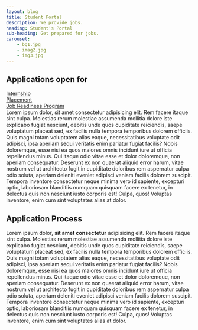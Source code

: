 ```yaml
---
layout: blog
title: Student Portal
description: We provide jobs.
heading: Student's Portal
sub-heading: Get prepared for jobs.
carousel:
    - bg1.jpg
    - imag2.jpg
    - img3.jpg
---
```

## Applications open for
<div class="">
    <div href="#!" class="button black center">
        <a href="register/internship/" class="white-text">
            Internship
        </a>
    </div>
    <div href="#!" class="button black center">
        <a href="register/placement/" class="white-text">
            Placement
        </a>
    </div>
    <div href="#!" class="button black center">
        <a href="#!" class="white-text">
            Job Readiness Program
        </a>
    </div>
</div>
Lorem ipsum dolor, sit amet consectetur adipisicing elit. Rem facere itaque sint culpa. Molestias rerum molestiae assumenda mollitia dolore iste explicabo fugiat nesciunt, debitis unde quos cupiditate reiciendis, saepe voluptatum placeat sed, ex facilis nulla tempora temporibus dolorem officiis. Quis magni totam voluptatem alias eaque, necessitatibus voluptate odit adipisci, ipsa aperiam sequi veritatis enim pariatur fugiat facilis? Nobis doloremque, esse nisi ea quos maiores omnis incidunt iure ut officia repellendus minus. Qui itaque odio vitae esse et dolor doloremque, non aperiam consequatur. Deserunt ex non quaerat aliquid error harum, vitae nostrum vel ut architecto fugit in cupiditate doloribus rem aspernatur culpa odio soluta, aperiam deleniti eveniet adipisci veniam facilis dolorem suscipit. Tempora inventore consectetur neque minima vero id sapiente, excepturi optio, laboriosam blanditiis numquam quisquam facere ex tenetur, in delectus quis non nesciunt iusto corporis est! Culpa, quos! Voluptas inventore, enim cum sint voluptates alias at dolor. 

## Application Process
Lorem ipsum dolor, **sit amet consectetur** adipisicing elit. Rem facere itaque sint culpa. Molestias rerum molestiae assumenda mollitia dolore iste explicabo fugiat nesciunt, debitis unde quos cupiditate reiciendis, saepe voluptatum placeat sed, ex facilis nulla tempora temporibus dolorem officiis. Quis magni totam voluptatem alias eaque, necessitatibus voluptate odit adipisci, ipsa aperiam sequi veritatis enim pariatur fugiat facilis? Nobis doloremque, esse nisi ea quos maiores omnis incidunt iure ut officia repellendus minus. Qui itaque odio vitae esse et dolor doloremque, non aperiam consequatur. Deserunt ex non quaerat aliquid error harum, vitae nostrum vel ut architecto fugit in cupiditate doloribus rem aspernatur culpa odio soluta, aperiam deleniti eveniet adipisci veniam facilis dolorem suscipit. Tempora inventore consectetur neque minima vero id sapiente, excepturi optio, laboriosam blanditiis numquam quisquam facere ex tenetur, in delectus quis non nesciunt iusto corporis est! Culpa, quos! Voluptas inventore, enim cum sint voluptates alias at dolor. 



